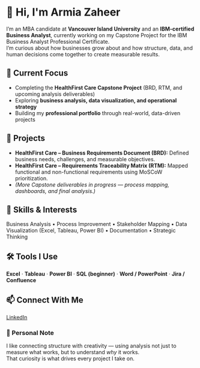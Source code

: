 # 👋 Hi, I'm Armia Zaheer  

I’m an MBA candidate at **Vancouver Island University** and an **IBM-certified Business Analyst**, currently working on my Capstone Project for the IBM Business Analyst Professional Certificate.  
I’m curious about how businesses grow about and how structure, data, and human decisions come together to create measurable results.  


## 🎯 Current Focus  
- Completing the **HealthFirst Care Capstone Project** (BRD, RTM, and upcoming analysis deliverables)  
- Exploring **business analysis, data visualization, and operational strategy**  
- Building my **professional portfolio** through real-world, data-driven projects  


## 🧩 Projects  
- **HealthFirst Care – Business Requirements Document (BRD):** Defined business needs, challenges, and measurable objectives.  
- **HealthFirst Care – Requirements Traceability Matrix (RTM):** Mapped functional and non-functional requirements using MoSCoW prioritization.  
- *(More Capstone deliverables in progress — process mapping, dashboards, and final analysis.)*  


## 🧠 Skills & Interests  
Business Analysis • Process Improvement • Stakeholder Mapping • Data Visualization (Excel, Tableau, Power BI) • Documentation • Strategic Thinking  


## 🛠️ Tools I Use  
**Excel** · **Tableau** · **Power BI** · **SQL (beginner)** · **Word / PowerPoint** · **Jira / Confluence**  


## 📫 Connect With Me  
[LinkedIn](https://linkedin.com/in/armiazaheer)  



### 💭 Personal Note  
I like connecting structure with creativity — using analysis not just to measure what works, but to understand *why* it works.  
That curiosity is what drives every project I take on.  

